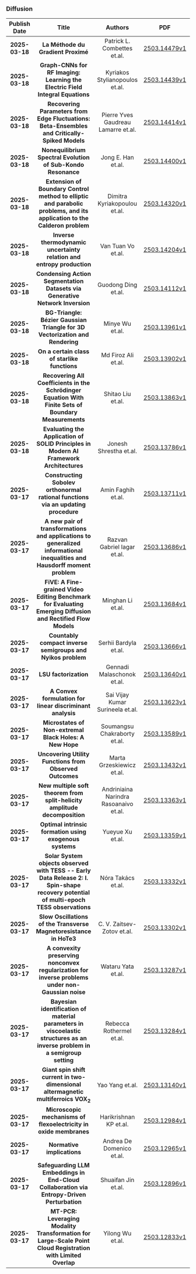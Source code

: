
### Diffusion
|Publish Date|Title|Authors|PDF|Code|
| :---: | :---: | :---: | :---: | :---: |
|**2025-03-18**|**La Méthode du Gradient Proximé**|Patrick L. Combettes et.al.|[2503.14479v1](http://arxiv.org/abs/2503.14479v1)|null|
|**2025-03-18**|**Graph-CNNs for RF Imaging: Learning the Electric Field Integral Equations**|Kyriakos Stylianopoulos et.al.|[2503.14439v1](http://arxiv.org/abs/2503.14439v1)|null|
|**2025-03-18**|**Recovering Parameters from Edge Fluctuations: Beta-Ensembles and Critically-Spiked Models**|Pierre Yves Gaudreau Lamarre et.al.|[2503.14414v1](http://arxiv.org/abs/2503.14414v1)|null|
|**2025-03-18**|**Nonequilibrium Spectral Evolution of Sub-Kondo Resonance**|Jong E. Han et.al.|[2503.14400v1](http://arxiv.org/abs/2503.14400v1)|null|
|**2025-03-18**|**Extension of Boundary Control method to elliptic and parabolic problems, and its application to the Calderon problem**|Dimitra Kyriakopoulou et.al.|[2503.14320v1](http://arxiv.org/abs/2503.14320v1)|null|
|**2025-03-18**|**Inverse thermodynamic uncertainty relation and entropy production**|Van Tuan Vo et.al.|[2503.14204v1](http://arxiv.org/abs/2503.14204v1)|null|
|**2025-03-18**|**Condensing Action Segmentation Datasets via Generative Network Inversion**|Guodong Ding et.al.|[2503.14112v1](http://arxiv.org/abs/2503.14112v1)|null|
|**2025-03-18**|**BG-Triangle: Bézier Gaussian Triangle for 3D Vectorization and Rendering**|Minye Wu et.al.|[2503.13961v1](http://arxiv.org/abs/2503.13961v1)|null|
|**2025-03-18**|**On a certain class of starlike functions**|Md Firoz Ali et.al.|[2503.13902v1](http://arxiv.org/abs/2503.13902v1)|null|
|**2025-03-18**|**Recovering All Coefficients in the Schrödinger Equation With Finite Sets of Boundary Measurements**|Shitao Liu et.al.|[2503.13863v1](http://arxiv.org/abs/2503.13863v1)|null|
|**2025-03-18**|**Evaluating the Application of SOLID Principles in Modern AI Framework Architectures**|Jonesh Shrestha et.al.|[2503.13786v1](http://arxiv.org/abs/2503.13786v1)|null|
|**2025-03-17**|**Constructing Sobolev orthonormal rational functions via an updating procedure**|Amin Faghih et.al.|[2503.13711v1](http://arxiv.org/abs/2503.13711v1)|null|
|**2025-03-17**|**A new pair of transformations and applications to generalized informational inequalities and Hausdorff moment problem**|Razvan Gabriel Iagar et.al.|[2503.13686v1](http://arxiv.org/abs/2503.13686v1)|null|
|**2025-03-17**|**FiVE: A Fine-grained Video Editing Benchmark for Evaluating Emerging Diffusion and Rectified Flow Models**|Minghan Li et.al.|[2503.13684v1](http://arxiv.org/abs/2503.13684v1)|null|
|**2025-03-17**|**Countably compact inverse semigroups and Nyikos problem**|Serhii Bardyla et.al.|[2503.13666v1](http://arxiv.org/abs/2503.13666v1)|null|
|**2025-03-17**|**LSU factorization**|Gennadi Malaschonok et.al.|[2503.13640v1](http://arxiv.org/abs/2503.13640v1)|null|
|**2025-03-17**|**A Convex formulation for linear discriminant analysis**|Sai Vijay Kumar Surineela et.al.|[2503.13623v1](http://arxiv.org/abs/2503.13623v1)|null|
|**2025-03-17**|**Microstates of Non-extremal Black Holes: A New Hope**|Soumangsu Chakraborty et.al.|[2503.13589v1](http://arxiv.org/abs/2503.13589v1)|null|
|**2025-03-17**|**Uncovering Utility Functions from Observed Outcomes**|Marta Grzeskiewicz et.al.|[2503.13432v1](http://arxiv.org/abs/2503.13432v1)|null|
|**2025-03-17**|**New multiple soft theorem from split-helicity amplitude decomposition**|Andriniaina Narindra Rasoanaivo et.al.|[2503.13363v1](http://arxiv.org/abs/2503.13363v1)|null|
|**2025-03-17**|**Optimal intrinsic formation using exogenous systems**|Yueyue Xu et.al.|[2503.13359v1](http://arxiv.org/abs/2503.13359v1)|null|
|**2025-03-17**|**Solar System objects observed with TESS -- Early Data Release 2: I. Spin-shape recovery potential of multi-epoch TESS observations**|Nóra Takács et.al.|[2503.13332v1](http://arxiv.org/abs/2503.13332v1)|null|
|**2025-03-17**|**Slow Oscillations of the Transverse Magnetoresistance in HoTe3**|C. V. Zaitsev-Zotov et.al.|[2503.13302v1](http://arxiv.org/abs/2503.13302v1)|null|
|**2025-03-17**|**A convexity preserving nonconvex regularization for inverse problems under non-Gaussian noise**|Wataru Yata et.al.|[2503.13287v1](http://arxiv.org/abs/2503.13287v1)|null|
|**2025-03-17**|**Bayesian identification of material parameters in viscoelastic structures as an inverse problem in a semigroup setting**|Rebecca Rothermel et.al.|[2503.13284v1](http://arxiv.org/abs/2503.13284v1)|null|
|**2025-03-17**|**Giant spin shift current in two-dimensional altermagnetic multiferroics VOX$\mathrm{_2}$**|Yao Yang et.al.|[2503.13140v1](http://arxiv.org/abs/2503.13140v1)|null|
|**2025-03-17**|**Microscopic mechanisms of flexoelectricity in oxide membranes**|Harikrishnan KP et.al.|[2503.12984v1](http://arxiv.org/abs/2503.12984v1)|null|
|**2025-03-17**|**Normative implications**|Andrea De Domenico et.al.|[2503.12965v1](http://arxiv.org/abs/2503.12965v1)|null|
|**2025-03-17**|**Safeguarding LLM Embeddings in End-Cloud Collaboration via Entropy-Driven Perturbation**|Shuaifan Jin et.al.|[2503.12896v1](http://arxiv.org/abs/2503.12896v1)|null|
|**2025-03-17**|**MT-PCR: Leveraging Modality Transformation for Large-Scale Point Cloud Registration with Limited Overlap**|Yilong Wu et.al.|[2503.12833v1](http://arxiv.org/abs/2503.12833v1)|null|
